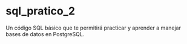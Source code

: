 # sql_pratico_2
Un código SQL básico que te permitirá practicar y aprender a manejar bases de datos en PostgreSQL. 
